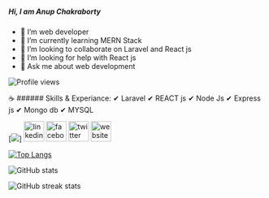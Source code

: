 ##### Hi, I am Anup Chakraborty

- 🔭 I’m web developer 
- 🌱 I’m currently learning MERN Stack 
- 👯 I’m looking to collaborate on Laravel and React js 
- 🤔 I’m looking for help with React js 
- 💬 Ask me about web development 

![Profile views](https://gpvc.arturio.dev/anupchakraborty)  

☕ ###### Skills & Experiance:
✔ Laravel
✔ REACT  js
✔ Node Js
✔ Express js
✔ Mongo db
✔ MYSQL


[<a href="https://github.com/anupchakraborty"><img src='https://camo.githubusercontent.com/2d1ffa69dd491ebeca01b2098cf8233dd09950ff5895abccd5b455ca442abc59/68747470733a2f2f696d672e736869656c64732e696f2f62616467652f46616365626f6f6b2d3138373746323f7374796c653d666f722d7468652d6261646765266c6f676f3d66616365626f6f6b266c6f676f436f6c6f723d7768697465'></a>]  [<img src='https://cdn.jsdelivr.net/npm/simple-icons@3.0.1/icons/linkedin.svg' alt='linkedin' height='40'>](https://www.linkedin.com/in/anup-chakraborty-929240154/)  [<img src='https://cdn.jsdelivr.net/npm/simple-icons@3.0.1/icons/facebook.svg' alt='facebook' height='40'>](https://www.facebook.com/anup.chakroborty.9889)  [<img src='https://cdn.jsdelivr.net/npm/simple-icons@3.0.1/icons/twitter.svg' alt='twitter' height='40'>](https://twitter.com/AnupAtu)  [<img src='https://cdn.jsdelivr.net/npm/simple-icons@3.0.1/icons/icloud.svg' alt='website' height='40'>](https://anupchakraborty-portfolio.netlify.app/)  


[![Top Langs](https://github-readme-stats.vercel.app/api/top-langs/?username=anupchakraborty=compact)](https://github.com/anuraghazra/github-readme-stats)

![GitHub stats](https://github-readme-stats.vercel.app/api?username=anupchakraborty&show_icons=true)  

![GitHub streak stats](https://github-readme-streak-stats.herokuapp.com/?user=anupchakraborty)  



